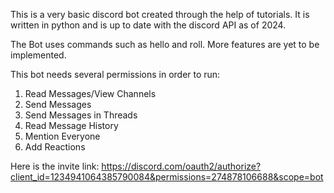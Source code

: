 This is a very basic discord bot created through the help of tutorials. It is written in python and is up to date with the discord API as of 2024.



The Bot uses commands such as hello and roll. More features are yet to be implemented.

This bot needs several permissions in order to run:
1. Read Messages/View Channels
2. Send Messages
3. Send Messages in Threads
4. Read Message History
5. Mention Everyone
6. Add Reactions

Here is the invite link: https://discord.com/oauth2/authorize?client_id=1234941064385790084&permissions=274878106688&scope=bot
